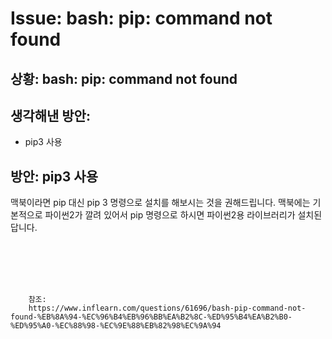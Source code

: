 <!--
author: Dailyscat
purpose: issue arrange
rules:
 (1) 헤더와 문단사이
    <br/>
    <br/>
 (2) 코드가 작성되는 부분은 >로 정리
 (3) 참조는 해당 내용 바로 아래
    <br/>
    <br/>
 (4) 명령어는 bold
 (5) 방안은 ## 안의 과정은 ###
-->

# Issue: bash: pip: command not found

## 상황: bash: pip: command not found

## 생각해낸 방안:

- pip3 사용

## 방안: pip3 사용
맥북이라면 pip 대신 pip 3 명령으로 설치를 해보시는 것을 권해드립니다. 맥북에는 기본적으로 파이썬2가 깔려 있어서 pip 명령으로 하시면 파이썬2용 라이브러리가 설치된답니다.

<br/>

<br/>
<br/>
<br/>

        참조:
        https://www.inflearn.com/questions/61696/bash-pip-command-not-found-%EB%8A%94-%EC%96%B4%EB%96%BB%EA%B2%8C-%ED%95%B4%EA%B2%B0-%ED%95%A0-%EC%88%98-%EC%9E%88%EB%82%98%EC%9A%94

<br/>
